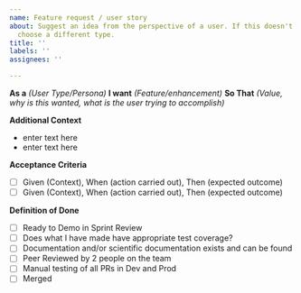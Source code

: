 ```yaml
---
name: Feature request / user story
about: Suggest an idea from the perspective of a user. If this doesn't look right,
  choose a different type.
title: ''
labels: ''
assignees: ''

---
```


**As a** *(User Type/Persona)* **I want** *(Feature/enhancement)* **So That** *(Value, why is this wanted, what is the user trying to accomplish)*

**Additional Context**
- enter text here
- enter text here

**Acceptance Criteria**
- [ ] Given (Context), When (action carried out), Then (expected outcome)
- [ ] Given (Context), When (action carried out), Then (expected outcome)

**Definition of Done**
- [ ] Ready to Demo in Sprint Review
- [ ] Does what I have made have appropriate test coverage?
- [ ] Documentation and/or scientific documentation exists and can be found
- [ ] Peer Reviewed by 2 people on the team
- [ ] Manual testing of all PRs in Dev and Prod
- [ ] Merged
